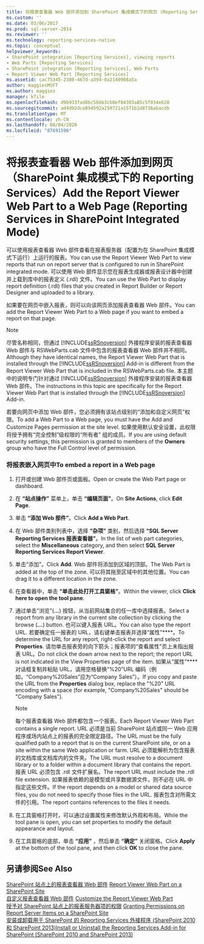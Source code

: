```yaml
---
title: 将报表查看器 Web 部件添加到 SharePoint 集成模式下的网页 (Reporting Services) |Microsoft Docs
ms.custom: ''
ms.date: 03/06/2017
ms.prod: sql-server-2014
ms.reviewer: ''
ms.technology: reporting-services-native
ms.topic: conceptual
helpviewer_keywords:
- SharePoint integration [Reporting Services], viewing reports
- Web Parts [Reporting Services]
- SharePoint integration [Reporting Services], Web Parts
- Report Viewer Web Part [Reporting Services]
ms.assetid: cac75345-2380-467d-a394-0a2140908a5a
author: maggiesMSFT
ms.author: maggies
manager: kfile
ms.openlocfilehash: d9b933fad8bc566b3cb0ef04303a85c5f034e620
ms.sourcegitcommit: ad4d92dce894592a259721a1571b1d8736abacdb
ms.translationtype: MT
ms.contentlocale: zh-CN
ms.lasthandoff: 08/04/2020
ms.locfileid: "87691596"
---
```

# <a name="add-the-report-viewer-web-part-to-a-web-page-reporting-services-in-sharepoint-integrated-mode"></a><span data-ttu-id="9a571-102">将报表查看器 Web 部件添加到网页（SharePoint 集成模式下的 Reporting Services）</span><span class="sxs-lookup"><span data-stu-id="9a571-102">Add the Report Viewer Web Part to a Web Page (Reporting Services in SharePoint Integrated Mode)</span></span>
  <span data-ttu-id="9a571-103">可以使用报表查看器 Web 部件查看在报表服务器（配置为在 SharePoint 集成模式下运行）上运行的报表。</span><span class="sxs-lookup"><span data-stu-id="9a571-103">You can use the Report Viewer Web Part to view reports that run on report server that is configured to run in SharePoint integrated mode.</span></span> <span data-ttu-id="9a571-104">可以使用 Web 部件显示您在报表生成器或报表设计器中创建并上载到库中的报表定义 (.rdl) 文件。</span><span class="sxs-lookup"><span data-stu-id="9a571-104">You can use the Web Part to display report definition (.rdl) files that you created in Report Builder or Report Designer and uploaded to a library.</span></span>  
  
 <span data-ttu-id="9a571-105">如果要在网页中嵌入报表，则可以向该网页添加报表查看器 Web 部件。</span><span class="sxs-lookup"><span data-stu-id="9a571-105">You can add the Report Viewer Web Part to a Web page if you want to embed a report on that page.</span></span>  
  
> [!NOTE]  
>  <span data-ttu-id="9a571-106">尽管名称相同，但通过 [!INCLUDE[ssRSnoversion](../../includes/ssrsnoversion-md.md)] 外接程序安装的报表查看器 Web 部件与 RSWebParts.cab 文件中包含的报表查看器 Web 部件并不相同。</span><span class="sxs-lookup"><span data-stu-id="9a571-106">Although they have identical names, the Report Viewer Web Part that is installed through the [!INCLUDE[ssRSnoversion](../../includes/ssrsnoversion-md.md)] Add-in is different from the Report Viewer Web Part that is included in the RSWebParts.cab file.</span></span> <span data-ttu-id="9a571-107">本主题中的说明专门针对通过 [!INCLUDE[ssRSnoversion](../../includes/ssrsnoversion-md.md)] 外接程序安装的报表查看器 Web 部件。</span><span class="sxs-lookup"><span data-stu-id="9a571-107">The instructions in this topic are specifically for the Report Viewer Web Part that is installed through the [!INCLUDE[ssRSnoversion](../../includes/ssrsnoversion-md.md)] Add-in.</span></span>  
  
 <span data-ttu-id="9a571-108">若要向网页中添加 Web 部件，您必须拥有该站点级别的“添加和自定义网页”权限。</span><span class="sxs-lookup"><span data-stu-id="9a571-108">To add a Web Part to a Web page, you must have the Add and Customize Pages permission at the site level.</span></span> <span data-ttu-id="9a571-109">如果使用默认安全设置，此权限将授予拥有“完全控制”级权限的“所有者”  组的成员。</span><span class="sxs-lookup"><span data-stu-id="9a571-109">If you are using default security settings, this permission is granted to members of the **Owners** group who have the Full Control level of permission.</span></span>  
  
### <a name="to-embed-a-report-in-a-web-page"></a><span data-ttu-id="9a571-110">将报表嵌入网页中</span><span class="sxs-lookup"><span data-stu-id="9a571-110">To embed a report in a Web page</span></span>  
  
1.  <span data-ttu-id="9a571-111">打开或创建 Web 部件页或面板。</span><span class="sxs-lookup"><span data-stu-id="9a571-111">Open or create the Web Part page or dashboard.</span></span>  
  
2.  <span data-ttu-id="9a571-112">在 **“站点操作”** 菜单上，单击 **“编辑页面”**。</span><span class="sxs-lookup"><span data-stu-id="9a571-112">On **Site Actions**, click **Edit Page**.</span></span>  
  
3.  <span data-ttu-id="9a571-113">单击 **“添加 Web 部件”**。</span><span class="sxs-lookup"><span data-stu-id="9a571-113">Click **Add a Web Part**.</span></span>  
  
4.  <span data-ttu-id="9a571-114">在 Web 部件类别列表中，选择 **“杂项”** 类别，然后选择 **“SQL Server Reporting Services 报表查看器”**。</span><span class="sxs-lookup"><span data-stu-id="9a571-114">In the list of web part categories, select the **Miscellaneous** category, and then select **SQL Server Reporting Services Report Viewer**.</span></span>  
  
5.  <span data-ttu-id="9a571-115">单击“添加”。</span><span class="sxs-lookup"><span data-stu-id="9a571-115">Click **Add**.</span></span> <span data-ttu-id="9a571-116">Web 部件将添加到区域的顶部。</span><span class="sxs-lookup"><span data-stu-id="9a571-116">The Web Part is added at the top of the zone.</span></span> <span data-ttu-id="9a571-117">可以将其拖至区域中的其他位置。</span><span class="sxs-lookup"><span data-stu-id="9a571-117">You can drag it to a different location in the zone.</span></span>  
  
6.  <span data-ttu-id="9a571-118">在查看器中，单击 **“单击此处打开工具窗格”**。</span><span class="sxs-lookup"><span data-stu-id="9a571-118">Within the viewer, click **Click here to open the tool pane**.</span></span>  
  
7.  <span data-ttu-id="9a571-119">通过单击“浏览”(**...**) 按钮，从当前网站集合的任一库中选择报表。</span><span class="sxs-lookup"><span data-stu-id="9a571-119">Select a report from any library in the current site collection by clicking the browse (**...**) button.</span></span> <span data-ttu-id="9a571-120">也可以键入报表 URL。</span><span class="sxs-lookup"><span data-stu-id="9a571-120">You can also type the report URL.</span></span> <span data-ttu-id="9a571-121">若要确定任一报表的 URL，请右键单击报表并选择“属性”\*\*\*\*。</span><span class="sxs-lookup"><span data-stu-id="9a571-121">To determine the URL for any report, right-click the report and select **Properties**.</span></span> <span data-ttu-id="9a571-122">请勿单击报表旁的向下箭头；报表项的“查看属性”页上未指出报表 URL。</span><span class="sxs-lookup"><span data-stu-id="9a571-122">Do not click the down arrow next to the report; the report URL is not indicated in the View Properties page of the item.</span></span> <span data-ttu-id="9a571-123">如果从“属性”\*\*\*\* 对话框复制并粘贴 URL，请用空格替换“%20”URL 编码（例如，“Company%20Sales”应为“Company Sales”）。</span><span class="sxs-lookup"><span data-stu-id="9a571-123">If you copy and paste the URL from the **Properties** dialog box, replace the "%20" URL encoding with a space (for example, "Company%20Sales" should be "Company Sales").</span></span>  
  
    > [!NOTE]  
    >  <span data-ttu-id="9a571-124">每个报表查看器 Web 部件都包含一个报表。</span><span class="sxs-lookup"><span data-stu-id="9a571-124">Each Report Viewer Web Part contains a single report.</span></span> <span data-ttu-id="9a571-125">URL 必须是当前 SharePoint 站点或同一 Web 应用程序或场内站点上的报表的完全限定路径。</span><span class="sxs-lookup"><span data-stu-id="9a571-125">The URL must be the fully qualified path to a report that is on the current SharePoint site, or on a site within the same Web application or farm.</span></span> <span data-ttu-id="9a571-126">URL 必须能解析为包含报表的文档库或文档库内的文件夹。</span><span class="sxs-lookup"><span data-stu-id="9a571-126">The URL must resolve to a document library or to a folder within a document library that contains the report.</span></span> <span data-ttu-id="9a571-127">报表 URL 必须包含 .rdl 文件扩展名。</span><span class="sxs-lookup"><span data-stu-id="9a571-127">The report URL must include the .rdl file extension.</span></span> <span data-ttu-id="9a571-128">如果报表依赖的是模型或共享数据源文件，则不必在 URL 中指定这些文件。</span><span class="sxs-lookup"><span data-stu-id="9a571-128">If the report depends on a model or shared data source files, you do not need to specify those files in the URL.</span></span> <span data-ttu-id="9a571-129">报表包含对所需文件的引用。</span><span class="sxs-lookup"><span data-stu-id="9a571-129">The report contains references to the files it needs.</span></span>  
  
8.  <span data-ttu-id="9a571-130">在工具窗格打开时，可以通过设置属性来修改默认外观和布局。</span><span class="sxs-lookup"><span data-stu-id="9a571-130">While the tool pane is open, you can set properties to modify the default appearance and layout.</span></span>  
  
9. <span data-ttu-id="9a571-131">在工具窗格的底部，单击 **“应用”** ，然后单击 **“确定”** 关闭窗格。</span><span class="sxs-lookup"><span data-stu-id="9a571-131">Click **Apply** at the bottom of the tool pane, and then click **OK** to close the pane.</span></span>  
  
## <a name="see-also"></a><span data-ttu-id="9a571-132">另请参阅</span><span class="sxs-lookup"><span data-stu-id="9a571-132">See Also</span></span>  
 <span data-ttu-id="9a571-133">[SharePoint 站点上的报表查看器 Web 部件](../report-viewer-web-part-on-a-sharepoint-site.md) </span><span class="sxs-lookup"><span data-stu-id="9a571-133">[Report Viewer Web Part on a SharePoint Site](../report-viewer-web-part-on-a-sharepoint-site.md) </span></span>  
 <span data-ttu-id="9a571-134">[自定义报表查看器 Web 部件](../customize-the-report-viewer-web-part.md) </span><span class="sxs-lookup"><span data-stu-id="9a571-134">[Customize the Report Viewer Web Part](../customize-the-report-viewer-web-part.md) </span></span>  
 <span data-ttu-id="9a571-135">[授予对 SharePoint 站点上的报表服务器项的权限](../security/granting-permissions-on-report-server-items-on-a-sharepoint-site.md) </span><span class="sxs-lookup"><span data-stu-id="9a571-135">[Granting Permissions on Report Server Items on a SharePoint Site](../security/granting-permissions-on-report-server-items-on-a-sharepoint-site.md) </span></span>  
 [<span data-ttu-id="9a571-136">安装或卸载用于 SharePoint 的 Reporting Services 外接程序 &#40;SharePoint 2010 和 SharePoint 2013&#41;</span><span class="sxs-lookup"><span data-stu-id="9a571-136">Install or Uninstall the Reporting Services Add-in for SharePoint &#40;SharePoint 2010 and SharePoint 2013&#41;</span></span>](../install-windows/install-or-uninstall-the-reporting-services-add-in-for-sharepoint.md)  
  
  
